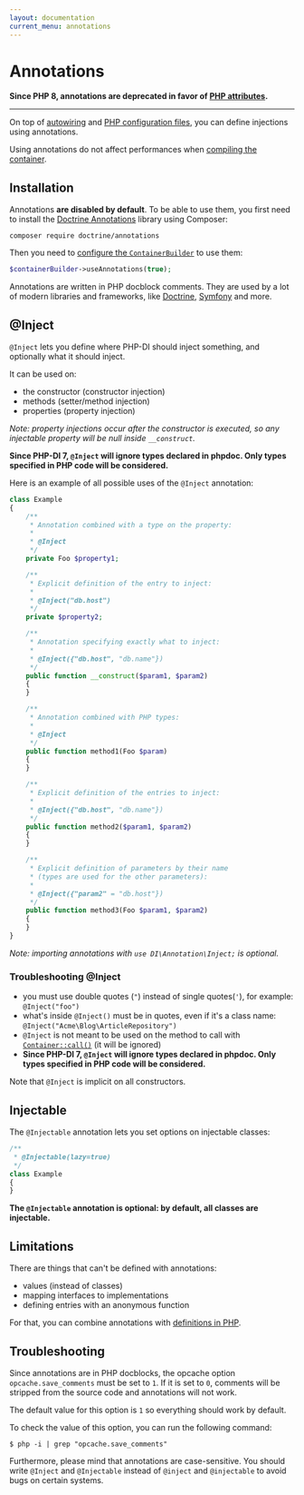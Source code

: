 ```yaml
---
layout: documentation
current_menu: annotations
---
```


# Annotations

**Since PHP 8, annotations are deprecated in favor of [PHP attributes](attributes.md).**

---

On top of [autowiring](autowiring.md) and [PHP configuration files](php-definitions.md), you can define injections using annotations.

Using annotations do not affect performances when [compiling the container](performances.md).

## Installation

Annotations **are disabled by default**. To be able to use them, you first need to install the [Doctrine Annotations](http://doctrine-common.readthedocs.org/en/latest/reference/annotations.html) library using Composer:

```
composer require doctrine/annotations
```

Then you need to [configure the `ContainerBuilder`](container-configuration.md) to use them:

```php
$containerBuilder->useAnnotations(true);
```

Annotations are written in PHP docblock comments. They are used by a lot of modern libraries and frameworks, like [Doctrine](http://docs.doctrine-project.org/projects/doctrine-orm/en/latest/index.html), [Symfony](http://symfony.com/) and more.

## @Inject

`@Inject` lets you define where PHP-DI should inject something, and optionally what it should inject.

It can be used on:

- the constructor (constructor injection)
- methods (setter/method injection)
- properties (property injection)

*Note: property injections occur after the constructor is executed, so any injectable property will be null inside `__construct`.*

**Since PHP-DI 7, `@Inject` will ignore types declared in phpdoc. Only types specified in PHP code will be considered.**

Here is an example of all possible uses of the `@Inject` annotation:

```php
class Example
{
    /**
     * Annotation combined with a type on the property:
     *
     * @Inject
     */
    private Foo $property1;

    /**
     * Explicit definition of the entry to inject:
     *
     * @Inject("db.host")
     */
    private $property2;

    /**
     * Annotation specifying exactly what to inject:
     *
     * @Inject({"db.host", "db.name"})
     */
    public function __construct($param1, $param2)
    {
    }

    /**
     * Annotation combined with PHP types:
     *
     * @Inject
     */
    public function method1(Foo $param)
    {
    }

    /**
     * Explicit definition of the entries to inject:
     *
     * @Inject({"db.host", "db.name"})
     */
    public function method2($param1, $param2)
    {
    }

    /**
     * Explicit definition of parameters by their name
     * (types are used for the other parameters):
     *
     * @Inject({"param2" = "db.host"})
     */
    public function method3(Foo $param1, $param2)
    {
    }
}
```

*Note: importing annotations with `use DI\Annotation\Inject;` is optional.*

### Troubleshooting @Inject

- you must use double quotes (`"`) instead of single quotes(`'`), for example: `@Inject("foo")`
- what's inside `@Inject()` must be in quotes, even if it's a class name: `@Inject("Acme\Blog\ArticleRepository")`
- `@Inject` is not meant to be used on the method to call with [`Container::call()`](container.md#call) (it will be ignored)
- **Since PHP-DI 7, `@Inject` will ignore types declared in phpdoc. Only types specified in PHP code will be considered.**

Note that `@Inject` is implicit on all constructors.

## Injectable

The `@Injectable` annotation lets you set options on injectable classes:

```php
/**
 * @Injectable(lazy=true)
 */
class Example
{
}
```

**The `@Injectable` annotation is optional: by default, all classes are injectable.**

## Limitations

There are things that can't be defined with annotations:

- values (instead of classes)
- mapping interfaces to implementations
- defining entries with an anonymous function

For that, you can combine annotations with [definitions in PHP](php-definitions.md).

## Troubleshooting

Since annotations are in PHP docblocks, the opcache option `opcache.save_comments` must be set to `1`. If it is set to `0`, comments will be stripped from the source code and annotations will not work.

The default value for this option is `1` so everything should work by default.

To check the value of this option, you can run the following command:

```
$ php -i | grep "opcache.save_comments"
```

Furthermore, please mind that annotations are case-sensitive. You should write `@Inject` and `@Injectable` instead of `@inject` and `@injectable` to avoid bugs on certain systems.
